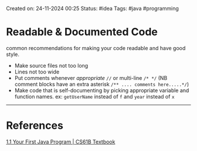 Created on: 24-11-2024 00:25
Status: #idea
Tags: #java #programming 
# Readable & Documented Code
common recommendations for making your code readable and have good style.
- Make source files not too long
- Lines not too wide
- Put comments whenever *appropriate* `//` or multi-line `/* */` (NB comment blocks have an extra asterisk `/** .... comments here.....*/`)
- Make code that is self-documenting by picking appropriate variable and function names. ex: `getUserName` instead of `f` and `year` instead of `x`



-----------------
# References
[1.1 Your First Java Program | CS61B Textbook](https://cs61b-2.gitbook.io/cs61b-textbook/1.-introduction/1.1-your-first-java-program)